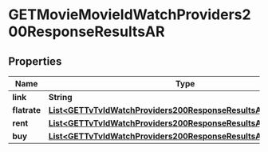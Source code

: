 

# GETMovieMovieIdWatchProviders200ResponseResultsAR


## Properties

| Name | Type | Description | Notes |
|------------ | ------------- | ------------- | -------------|
|**link** | **String** |  |  [optional] |
|**flatrate** | [**List&lt;GETTvTvIdWatchProviders200ResponseResultsARFlatrateInner&gt;**](GETTvTvIdWatchProviders200ResponseResultsARFlatrateInner.md) |  |  [optional] |
|**rent** | [**List&lt;GETTvTvIdWatchProviders200ResponseResultsARFlatrateInner&gt;**](GETTvTvIdWatchProviders200ResponseResultsARFlatrateInner.md) |  |  [optional] |
|**buy** | [**List&lt;GETTvTvIdWatchProviders200ResponseResultsARFlatrateInner&gt;**](GETTvTvIdWatchProviders200ResponseResultsARFlatrateInner.md) |  |  [optional] |



